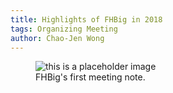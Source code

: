 ```yaml
---
title: Highlights of FHBig in 2018
tags: Organizing Meeting
author: Chao-Jen Wong
---
```

<figure>
  <img src="../assets/images/first-meeting_notes.jpg" alt="this is a placeholder image">
  <figcaption>FHBig's first meeting note.</figcaption>
</figure>